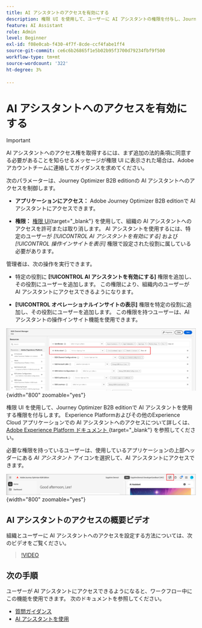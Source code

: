 ```yaml
---
title: AI アシスタントのアクセスを有効にする
description: 権限 UI を使用して、ユーザーに AI アシスタントの権限を付与し、Journey Optimizer B2B editionでのアクセスを有効にします。
feature: AI Assistant
role: Admin
level: Beginner
exl-id: f08e0cab-f430-4f7f-8cde-ccf4fabe1ff4
source-git-commit: ce6c6b26865f1e5b02b95f3700d79234fbf9f500
workflow-type: tm+mt
source-wordcount: '322'
ht-degree: 3%

---
```


# AI アシスタントへのアクセスを有効にする

>[!IMPORTANT]
>
>AI アシスタントへのアクセス権を取得するには、まず追加の法的条項に同意する必要があることを知らせるメッセージが権限 UI に表示された場合は、Adobe アカウントチームに連絡してガイダンスを求めてください。

次のパラメーターは、Journey Optimizer B2B editionの AI アシスタントへのアクセスを制御します。

* **アプリケーションにアクセス：** Adobe Journey Optimizer B2B editionで AI アシスタントにアクセスできます。

* **権限：** [&#x200B; 権限 UI](https://experienceleague.adobe.com/ja/docs/experience-platform/access-control/abac/permissions-ui/permissions){target="_blank"} を使用して、組織の AI アシスタントへのアクセスを許可または取り消します。 AI アシスタントを使用するには、特定のユーザーが _[!UICONTROL AI アシスタントを有効にする]_ および _[!UICONTROL 操作インサイトを表示]_ 権限で設定された役割に属している必要があります。

管理者は、次の操作を実行できます。

* 特定の役割に **[!UICONTROL AI アシスタントを有効にする]** 権限を追加し、その役割にユーザーを追加します。 この権限により、組織内のユーザーが AI アシスタントにアクセスできるようになります。

* **[!UICONTROL オペレーショナルインサイトの表示]** 権限を特定の役割に追加し、その役割にユーザーを追加します。 この権限を持つユーザーは、AI アシスタントの操作インサイト機能を使用できます。

![AI アシスタントの権限の割り当て &#x200B;](./assets/ai-assistant-permissions.png){width="800" zoomable="yes"}

権限 UI を使用して、Journey Optimizer B2B editionで AI アシスタントを使用する権限を付与します。 Experience Platformおよびその他のExperience Cloud アプリケーションでの AI アシスタントへのアクセスについて詳しくは、[Adobe Experience Platform ドキュメント &#x200B;](https://experienceleague.adobe.com/ja/docs/experience-platform/ai-assistant/access){target="_blank"} を参照してください。

必要な権限を持っているユーザーは、使用しているアプリケーションの上部ヘッダーにある _AI アシスタント_ アイコンを選択して、AI アシスタントにアクセスできます。

![&#x200B; アプリケーションヘッダーの AI アシスタント アイコン &#x200B;](./assets/ai-assistant-icon-header.png){width="800" zoomable="yes"}

## AI アシスタントのアクセスの概要ビデオ

組織とユーザーに AI アシスタントへのアクセスを設定する方法については、次のビデオをご覧ください。

>[!VIDEO](https://video.tv.adobe.com/v/3475920/?captions=jpn&learn=on)

## 次の手順

ユーザーが AI アシスタントにアクセスできるようになると、ワークフロー中にこの機能を使用できます。 次のドキュメントを参照してください。

* [質問ガイダンス](./question-guidance.md)
* [AI アシスタントを使用](./use-ai-assistant.md)
